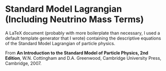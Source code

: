 # Standard Model Lagrangian (Including Neutrino Mass Terms)

A LaTeX document (probably with more boilerplate than necessary, I used a default template generator that I wrote) containing the descriptive equations of the Standard Model Lagrangian of particle physics.

From __An Introduction to the Standard Model of Particle Physics, 2nd Edition__, W.N. Cottingham and D.A. Greenwood, Cambridge University Press, Cambridge, 2007.
